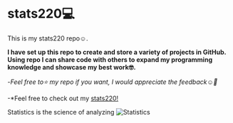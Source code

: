 # stats220💻

This is my stats220 repo☺️.

**I have set up this repo to create and store a variety of projects in GitHub. Using repo I can share code with others to expand my programming knowledge and showcase my best work🤓.**

-*Feel free to⭐ my repo if you want, I would appreciate the feedback☺️💌*

-*Feel free to check out my [stats220!](https://maryamgoudarzi.github.io/stats220/)

Statistics is the science of analyzing
![Statistics](https://cdn1.vectorstock.com/i/1000x1000/68/30/statistics-concept-vector-14496830.jpg)
